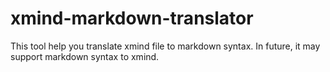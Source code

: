 # xmind-markdown-translator
This tool help you translate xmind file to markdown syntax. In future, it may support markdown syntax to xmind.
